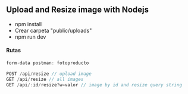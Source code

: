 ## Upload and Resize image with Nodejs

- npm install
- Crear carpeta "public/uploads"
- npm run dev


#### Rutas

```js
form-data postman: fotoproducto
```

```js
POST /api/resize // upload image
GET /api/resize // all images
GET /api/:id/resize?w=valor // image by id and resize query string
```